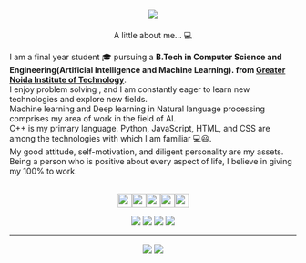 <h1 align="center">
  <a href="https://git.io/typing-svg">
    <img src="https://readme-typing-svg.herokuapp.com/?lines=Hello,+There!+👋;This+is+Deepak;&center=true&size=30">
  </a>
</h1>

<p align="center">
  A little about me... 💻
  
I am a final year student 🎓 pursuing a **B.Tech in Computer Science and Engineering(Artificial Intelligence and Machine Learning). from [Greater Noida Institute of Technology](https://www.gniotgroup.edu.in/)**. </br>
I enjoy problem solving , and I am constantly eager to learn new technologies and explore new fields. </br>
Machine learning and Deep learning in Natural language processing comprises my area of work in the field of AI. </br>
C++ is my primary language. Python, JavaScript, HTML, and CSS are among the technologies with which I am familiar  💻😃. </br>
My good attitude, self-motivation, and diligent personality are my assets.</br>
Being a person who is positive about every aspect of life, I believe in giving my 100% to work.
</br></br>
<p align="center"><a href="https://www.linkedin.com/in/deepak-chaudhary-a7976b222/"><img src="https://img.shields.io/badge/linkedin-%230077B5.svg?&style=for-the-badge&logo=linkedin&logoColor=white" height=25></a><a href="https://leetcode.com/wartual/"><img src="https://img.shields.io/badge/-Leetcode-grey?style=flat-square&logo=leetcode" height=25></a><a href="https://github.com/wartuall"><img src="http://img.shields.io/badge/-Github-black?style=flat-square&logo=github" height=25></a><a href="hhttps://codeforces.com/profile/deepakchaudhary8303"><img src="https://img.shields.io/badge/Codeforces-cyan?&style=for-the-badge&logo=Codeforces&logoColor=black" height=25></a><a href="https://www.codechef.com/users/wartual8303"><img src="https://img.shields.io/badge/Codechef-brown?&style=for-the-badge&logo=Codechef&logoColor=white" height=25></a>
</p>

<p align="center">
 <img src="https://img.shields.io/badge/Machine%20Learning-brown"> <img src="https://img.shields.io/badge/Deep%20Learning-cyan"> <img src="https://img.shields.io/badge/Data Structures And Algorithms-gray"> <img src="https://img.shields.io/badge/Frontend Development-blue">
</p>
<hr>
 

<p align=center>  
  <img align=center src="https://github-readme-stats.vercel.app/api?username=wartuall&show_icons=true&theme=radical">
  <img align="center" src="https://github-readme-stats.vercel.app/api/top-langs/?username=wartuall&theme=react&line_height=27&layout=compact" />
</p>
